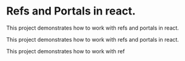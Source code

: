 # Refs and Portals in react.

This project demonstrates how to work with refs and portals in react.

This project demonstrates how to work with refs and portals in react.

This project demonstrates how to work with ref